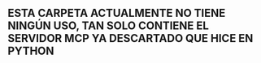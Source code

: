 ## ESTA CARPETA ACTUALMENTE NO TIENE NINGÚN USO, TAN SOLO CONTIENE EL SERVIDOR MCP YA DESCARTADO QUE HICE EN PYTHON